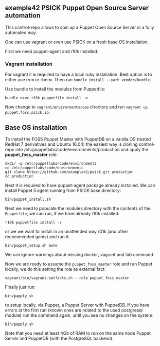 ## example42 PSICK Puppet Open Source Server automation

This control-repo allows to spin up a Puppet Open Source Server in a fully automated way.

One can use vagrant or even use PSICK on a fresh base OS installation.

First we need puppet-agent and r10k installed.

### Vagrant installation

For vagrant it is required to have a local ruby installation. Best option is to either use rvm or rbenv. Then run ```bundle install --path vendor/bundle```.

Use bundle to install the modules from Puppetfile:

    bundle exec r10k puppetfile install -v

Now change to ```vagrant/environments/pos``` directory and run ```vagrant up puppet.foss.psick.io```.

## Base OS installation

To install the FOSS Puppet Master with PuppetDB on a vanilla OS (tested RedHat 7 derivatives and Ubuntu 16.04) the easiest way is cloning control-repo into /etc/puppetlabs/code/environments/production and apply the **puppet_foss_master** role:

    mkdir -p /etc/puppetlabs/code/environments
    cd /etc/puppetlabs/code/environments
    git clone https://github.com/example42/psick.git production
    cd production

Next it is required to have puppet-agent package already installed. We can install Puppet 5 agent running from PSICK base directory:

    bin/puppet_install.sh

Next we need to populate the modules directory with the contents of the ```Puppetfile```, we can run, if we have already r10k installed:

    r10k puppetfile install -v

or we we want to install in an unattended way r01k (and other recommended gems) and run it:

    bin/puppet_setup.sh auto

We can ignore warnings about missing docker, vagrant and fab command.

Now we are ready to assume the ```puppet_foss_master``` role and run Puppet locally, we do this setting the role as external fact:

    vagrant/bin/vagrant-setfacts.sh --role puppet_foss_master

Finally just run:

    bin/papply.sh

to setup locally, via Puppet, a Puppet Server with PuppetDB. If you have errors at the first run (known ones are related to the used postgresql module) run the command again, until you see no changes on the system:

    bin/papply.sh

Note that you need at least 4Gb of RAM to run on the same node Puppet Server and PuppetDB (with the PostgreSQL backend).
